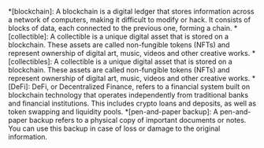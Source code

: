 *[blockchain]: A blockchain is a digital ledger that stores information across a network of computers,  making it difficult to modify or hack. It consists of blocks of data, each connected to the previous one, forming a chain.
*[collectible]: A collectible is a unique digital asset that is stored on a blockchain. These assets are called non-fungible tokens (NFTs) and represent ownership of digital art, music, videos and other creative works.
*[collectibles]: A collectible is a unique digital asset that is stored on a blockchain. These assets are called non-fungible tokens (NFTs) and represent ownership of digital art, music, videos and other creative works.
*[DeFi]: DeFi, or Decentralized Finance, refers to a financial system built on blockchain technology that operates independently from traditional banks and financial institutions. This includes crypto loans and deposits, as well as token swapping and liquidity pools.
*[pen-and-paper backup]: A pen-and-paper backup refers to a physical copy of important documents or notes. You can use this backup in case of loss or damage to the original information.
